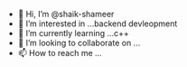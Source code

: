 - 👋 Hi, I’m @shaik-shameer
- 👀 I’m interested in ...backend devleopment 
- 🌱 I’m currently learning ...c++
- 💞️ I’m looking to collaborate on ...
- 📫 How to reach me ...

<!---
shaik-shameer/shaik-shameer is a ✨ special ✨ repository because its `README.md` (this file) appears on your GitHub profile.
You can click the Preview link to take a look at your changes.
--->
